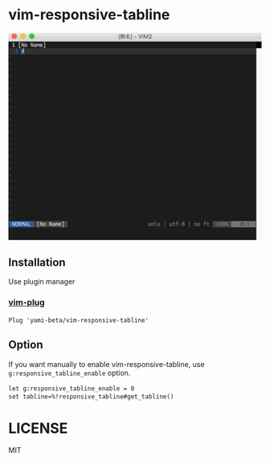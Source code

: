# vim-responsive-tabline

![vim-responsive-tabline demo](https://raw.githubusercontent.com/yami-beta/vim-responsive-tabline/master/images/demo.gif)

## Installation

Use plugin manager

### [vim-plug](https://github.com/junegunn/vim-plug)

```vim
Plug 'yami-beta/vim-responsive-tabline'
```

## Option

If you want manually to enable vim-responsive-tabline, use `g:responsive_tabline_enable` option.

```vim
let g:responsive_tabline_enable = 0
set tabline=%!responsive_tabline#get_tabline()
```

# LICENSE

MIT
